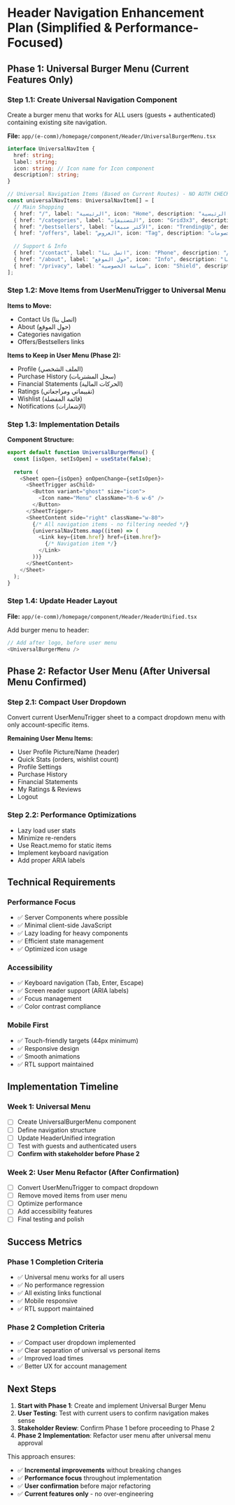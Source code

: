 # Header Navigation Enhancement Plan (Simplified & Performance-Focused)

## Phase 1: Universal Burger Menu (Current Features Only)

### Step 1.1: Create Universal Navigation Component
Create a burger menu that works for ALL users (guests + authenticated) containing existing site navigation.

**File:** `app/(e-comm)/homepage/component/Header/UniversalBurgerMenu.tsx`

```typescript
interface UniversalNavItem {
  href: string;
  label: string;
  icon: string; // Icon name for Icon component
  description?: string;
}

// Universal Navigation Items (Based on Current Routes) - NO AUTH CHECKS
const universalNavItems: UniversalNavItem[] = [
  // Main Shopping
  { href: "/", label: "الرئيسية", icon: "Home", description: "العودة للصفحة الرئيسية" },
  { href: "/categories", label: "التصنيفات", icon: "Grid3x3", description: "تصفح جميع الفئات" },
  { href: "/bestsellers", label: "الأكثر مبيعاً", icon: "TrendingUp", description: "المنتجات الأكثر طلباً" },
  { href: "/offers", label: "العروض", icon: "Tag", description: "أحدث العروض والخصومات" },
  
  // Support & Info
  { href: "/contact", label: "اتصل بنا", icon: "Phone", description: "تواصل مع فريق الدعم" },
  { href: "/about", label: "حول الموقع", icon: "Info", description: "معلومات عن شركتنا" },
  { href: "/privacy", label: "سياسة الخصوصية", icon: "Shield", description: "شروط الاستخدام والخصوصية" }
];
```

### Step 1.2: Move Items from UserMenuTrigger to Universal Menu
**Items to Move:**
- Contact Us (اتصل بنا)
- About (حول الموقع) 
- Categories navigation
- Offers/Bestsellers links

**Items to Keep in User Menu (Phase 2):**
- Profile (الملف الشخصي)
- Purchase History (سجل المشتريات) 
- Financial Statements (الحركات المالية)
- Ratings (تقييماتي ومراجعاتي)
- Wishlist (قائمة المفضلة)
- Notifications (الإشعارات)

### Step 1.3: Implementation Details

**Component Structure:**
```typescript
export default function UniversalBurgerMenu() {
  const [isOpen, setIsOpen] = useState(false);
  
  return (
    <Sheet open={isOpen} onOpenChange={setIsOpen}>
      <SheetTrigger asChild>
        <Button variant="ghost" size="icon">
          <Icon name="Menu" className="h-6 w-6" />
        </Button>
      </SheetTrigger>
      <SheetContent side="right" className="w-80">
        {/* All navigation items - no filtering needed */}
        {universalNavItems.map((item) => (
          <Link key={item.href} href={item.href}>
            {/* Navigation item */}
          </Link>
        ))}
      </SheetContent>
    </Sheet>
  );
}
```

### Step 1.4: Update Header Layout
**File:** `app/(e-comm)/homepage/component/Header/HeaderUnified.tsx`

Add burger menu to header:
```typescript
// Add after logo, before user menu
<UniversalBurgerMenu />
```

## Phase 2: Refactor User Menu (After Universal Menu Confirmed)

### Step 2.1: Compact User Dropdown
Convert current UserMenuTrigger sheet to a compact dropdown menu with only account-specific items.

**Remaining User Menu Items:**
- User Profile Picture/Name (header)
- Quick Stats (orders, wishlist count)
- Profile Settings
- Purchase History 
- Financial Statements
- My Ratings & Reviews
- Logout

### Step 2.2: Performance Optimizations
- Lazy load user stats
- Minimize re-renders
- Use React.memo for static items
- Implement keyboard navigation
- Add proper ARIA labels

## Technical Requirements

### Performance Focus
- ✅ Server Components where possible
- ✅ Minimal client-side JavaScript
- ✅ Lazy loading for heavy components
- ✅ Efficient state management
- ✅ Optimized icon usage

### Accessibility
- ✅ Keyboard navigation (Tab, Enter, Escape)
- ✅ Screen reader support (ARIA labels)
- ✅ Focus management
- ✅ Color contrast compliance

### Mobile First
- ✅ Touch-friendly targets (44px minimum)
- ✅ Responsive design
- ✅ Smooth animations
- ✅ RTL support maintained

## Implementation Timeline

### Week 1: Universal Menu
- [ ] Create UniversalBurgerMenu component
- [ ] Define navigation structure
- [ ] Update HeaderUnified integration
- [ ] Test with guests and authenticated users
- [ ] **Confirm with stakeholder before Phase 2**

### Week 2: User Menu Refactor (After Confirmation)
- [ ] Convert UserMenuTrigger to compact dropdown
- [ ] Remove moved items from user menu
- [ ] Optimize performance
- [ ] Add accessibility features
- [ ] Final testing and polish

## Success Metrics

### Phase 1 Completion Criteria
- ✅ Universal menu works for all users
- ✅ No performance regression
- ✅ All existing links functional
- ✅ Mobile responsive
- ✅ RTL support maintained

### Phase 2 Completion Criteria  
- ✅ Compact user dropdown implemented
- ✅ Clear separation of universal vs personal items
- ✅ Improved load times
- ✅ Better UX for account management

## Next Steps

1. **Start with Phase 1**: Create and implement Universal Burger Menu
2. **User Testing**: Test with current users to confirm navigation makes sense
3. **Stakeholder Review**: Confirm Phase 1 before proceeding to Phase 2
4. **Phase 2 Implementation**: Refactor user menu after universal menu approval

This approach ensures:
- ✅ **Incremental improvements** without breaking changes
- ✅ **Performance focus** throughout implementation  
- ✅ **User confirmation** before major refactoring
- ✅ **Current features only** - no over-engineering 